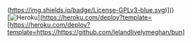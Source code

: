 (https://img.shields.io/badge/License-GPLv3-blue.svg)]()<br>[![Heroku](https://www.herokucdn.com/deploy/button.svg)](https://heroku.com/deploy?template=[https://heroku.com/deploy?template=https://https://github.com/lelandlivelymeghan/bun]
